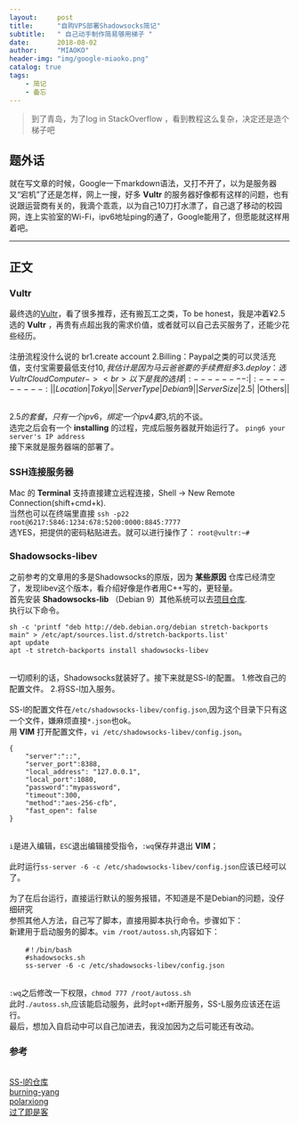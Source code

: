 ```yaml
---
layout:     post
title:      "自购VPS部署Shadowsocks简记"
subtitle:   " 自己动手制作简易够用梯子 "
date:       2018-08-02
author:     "MIAOKO"
header-img: "img/google-miaoko.png"
catalog: true
tags:
    - 简记
    - 备忘
---
```


> 到了青岛，为了log in StackOverflow ，看到教程这么复杂，决定还是造个梯子吧

## 题外话
就在写文章的时候，Google一下markdown语法，又打不开了，以为是服务器又“宕机”了还是怎样，网上一搜，好多 **Vultr** 的服务器好像都有这样的问题，也有说跟运营商有关的，我滴个乖乖，以为自己10刀打水漂了，自己退了移动的校园网，连上实验室的Wi-Fi，ipv6地址ping的通了，Google能用了，但愿能就这样用着吧。



---

## 正文

### Vultr

最终选的[Vultr](https://www.vultr.com)，看了很多推荐，还有搬瓦工之类，To be honest，我是冲着¥2.5选的 **Vultr** ，再贵有点超出我的需求价值，或者就可以自己去买服务了，还能少花些经历。
<br>
<br>注册流程没什么说的
br1.create account
2.Billing：Paypal之类的可以灵活充值，支付宝需要最低支付$10,我估计是因为马云爸爸要的手续费挺多
3.deploy：选Vultr Cloud Computer ->
<br>以下是我的选择
|:--------:|:---------:|
|Location|Tokyo|
|Server Type|Debian 9|
|Server Size |$2.5|
|Others|\|

<br>$2.5的套餐，只有一个ipv6，绑定一个ipv4要$3,坑的不谈。
<br>选完之后会有一个 **installing** 的过程，完成后服务器就开始运行了。
`ping6 your server's IP address`
<br>接下来就是服务器端的部署了。

### SSH连接服务器
Mac 的 **Terminal** 支持直接建立远程连接，Shell -> New Remote Connection(shift+cmd+k).
<br>当然也可以在终端里直接
`ssh -p22 root@6217:5846:1234:678:5200:0000:8845:7777`
<br>选YES，把提供的密码粘贴进去。就可以进行操作了：
`root@vultr:~#`

### Shadowsocks-libev
之前参考的文章用的多是Shadowsocks的原版，因为 **某些原因** 仓库已经清空了，发现libev这个版本，看介绍好像是作者用C++写的，更轻量。
<br>首先安装 **Shadowsocks-lib** （Debian 9）其他系统可以去[项目仓库](https://github.com/shadowsocks/shadowsocks-libev).
<br>执行以下命令。
````
sh -c 'printf "deb http://deb.debian.org/debian stretch-backports main" > /etc/apt/sources.list.d/stretch-backports.list'
apt update
apt -t stretch-backports install shadowsocks-libev
````
<br>一切顺利的话，Shadowsocks就装好了。接下来就是SS-l的配置。
1.修改自己的配置文件。
2.将SS-l加入服务。
<br>
<br>SS-l的配置文件在`/etc/shadowsocks-libev/config.json`,因为这个目录下只有这一个文件，嫌麻烦直接`*.json`也ok。
<br>用 **VIM** 打开配置文件，`vi /etc/shadowsocks-libev/config.json`。
```
{
    "server":"::",
    "server_port":8388,
    "local_address": "127.0.0.1",
    "local_port":1080,
    "password":"mypassword",
    "timeout":300,
    "method":"aes-256-cfb",
    "fast_open": false
}
```
<br> `i`是进入编辑，`ESC`退出编辑接受指令，`:wq`保存并退出 **VIM**；
<br>
<br>此时运行`ss-server -6 -c /etc/shadowsocks-libev/config.json`应该已经可以了。
<br>
<br>为了在后台运行，直接运行默认的服务报错，不知道是不是Debian的问题，没仔细研究
<br>参照其他人方法，自己写了脚本，直接用脚本执行命令。步骤如下：
<br>新建用于启动服务的脚本。`vim /root/autoss.sh`,内容如下：
```
    #！/bin/bash
    #shadowsocks.sh
    ss-server -6 -c /etc/shadowsocks-libev/config.json
```
<br>`:wq`之后修改一下权限，`chmod 777 /root/autoss.sh`
<br>此时`./autoss.sh`,应该能启动服务，此时`opt+d`断开服务，SS-L服务应该还在运行。
<br>最后，想加入自启动中可以自己加进去，我没加因为之后可能还有改动。


### 参考
<br>[SS-l的仓库](https://github.com/shadowsocks/shadowsocks-libev)
<br>[burning-yang](https://blog.csdn.net/ynb19930428/article/details/79078362)
<br>[polarxiong](https://www.polarxiong.com/archives/Ubuntu-16-04下Shadowsocks服务器端安装及优化.html)
<br>[过了即是客](https://blog.csdn.net/u011054333/article/details/52496303)
